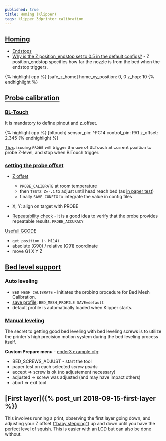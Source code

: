 ```yaml
---
published: true
title: Homing (Klipper)
tags: klipper 3dprinter calibration
---
```


## [Homing](https://www.klipper3d.org/Config_Reference.html#customized-homing) 
- [Endstops](https://marlinfw.org/docs/hardware/endstops.html)
- [Why is the Z position_endstop set to 0.5 in the default configs?](https://www.klipper3d.org/FAQ.html#why-is-the-z-position_endstop-set-to-05-in-the-default-configs) - Z position_endstop specifies how far the nozzle is from the bed when the endstop triggers. 

{% highlight cpp %}
[safe_z_home]
home_xy_position: 0, 0
z_hop: 10
{% endhighlight %}

## [Probe calibration](https://github.com/KevinOConnor/klipper/blob/master/docs/Probe_Calibrate.md)

### [BL-Touch](https://github.com/KevinOConnor/klipper/blob/master/docs/BLTouch.md)
It is mandatory to define pinout and z_offset. 

{% highlight cpp %}
[bltouch]
sensor_pin: ^PC14
control_pin: PA1
z_offset: 2.345
{% endhighlight %}

[Tips](https://www.klipper3d.org/Probe_Calibrate.html#calibrating-probe-x-and-y-offsets): issuing `PROBE` will trigger the use of BLTouch at current position to probe Z-level, and stop when BlTouch trigger.

### [setting the probe offset](https://www.youtube.com/watch?v=fN_ndWvXGBQ)
- [Z offset](https://www.klipper3d.org/BLTouch.html#calibrating-the-bl-touch-offsets) 
	- `PROBE_CALIBRATE` at room temperature
    - then `TESTZ Z=-.1` to adjust until head reach bed (as [in paper test](https://www.klipper3d.org/Bed_Level.html#the-paper-test))
    - finally  `SAVE_CONFIG` to integrate the value in config files
- X, Y: align on target with PROBE

- [Repeatability check](https://www.klipper3d.org/Probe_Calibrate.html#repeatability-check)  -  it is a good idea to verify that the probe provides repeatable results. `PROBE_ACCURACY`

[Usefull GCODE](https://github.com/KevinOConnor/klipper/blob/master/docs/G-Codes.md)
- `get_position (~ M114)`
- absolute (G90) / relative (G91) coordinate
- move G1 X<x> Y<y> Z<z>

## [Bed level support](https://www.klipper3d.org/Bed_Mesh.html)

### Auto leveling

- [`BED_MESH_CALIBRATE`](https://www.klipper3d.org/Bed_Mesh.html#calibration) - Initiates the probing procedure for Bed Mesh Calibration.
- [save profile](https://www.klipper3d.org/Bed_Mesh.html#profiles): `BED_MESH_PROFILE SAVE=default`
- default profile is automatically loaded when Klipper starts. 


### [Manual leveling](https://www.klipper3d.org/Manual_Level.html)
  
The secret to getting good bed leveling with bed leveling screws is to utilize the printer's high precision motion system during the bed leveling process itself.

**Custom Prepare menu** - [ender3 example.cfg](https://www.reddit.com/r/BIGTREETECH/comments/dtl8id/skr_mini_e3_12_klipper_configguide_including/):
  
- BED_SCREWS_ADJUST - start the tool
- paper test on each selected _screw points_
- accept => screw is ok (no adjustement necessary)
- adjusted => screw was adjusted (and may have impact others)
- abort => exit tool
  
  
## [First layer]({% post_url 2018-09-15-first-layer %})

This involves running a print, observing the first layer going down, and adjusting your Z offset (["baby stepping"](https://3dp.tumbleweedlabs.com/firmware/klipper-firmware/klipper-calibration-guide/how-to-perfect-your-first-layer-height-with-klipper#baby-stepping)) up and down until you have the perfect level of squish. This is easier with an LCD but can also be done without. 

  
